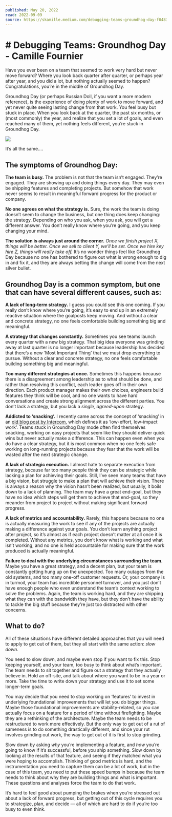 ```yaml
---
published: May 20, 2022
read: 2022-09-09
source: https://skamille.medium.com/debugging-teams-groundhog-day-f0483fea82d9
---
```

# # Debugging Teams: Groundhog Day - Camille Fournier
Have you ever been on a team that seemed to work very hard but never move forward? Where you look back quarter after quarter, or perhaps year after year, and you did a lot, but nothing actually seemed to happen? Congratulations, you’re in the middle of Groundhog Day.

Groundhog Day (or perhaps Russian Doll, if you want a more modern reference), is the experience of doing plenty of work to move forward, and yet never quite seeing lasting change from that work. You feel busy but stuck in place. When you look back at the quarter, the past six months, or (most commonly) the year, and realize that you set a lot of goals, and even reached many of them, yet nothing feels different, you’re stuck in Groundhog Day.

![](https://miro.medium.com/max/532/1*LDD4FhC5QEaUMM5J9OotvQ.jpeg)

It’s all the same….

## **The symptoms of Groundhog Day:**

**The team is busy.** The problem is not that the team isn’t engaged. They’re engaged. They are showing up and doing things every day. They may even be shipping features and completing projects. But somehow that work never seems to result in meaningful forward progress for the product or company.

**No one agrees on what the strategy is.** Sure, the work the team is doing doesn’t seem to change the business, but one thing does keep changing: the strategy. Depending on who you ask, when you ask, you will get a different answer. You don’t really know where you’re going, and you keep changing your mind.

**The solution is always just around the corner.** _Once we finish project X, things will be better. Once we sell to client Y, we’ll be set. Once we hire key hire Z, things will really take off._ It’s no wonder things feel like Groundhog Day because no one has bothered to figure out what is wrong enough to dig in and fix it, and they are always betting the change will come from the next silver bullet.

## **Groundhog Day is a common symptom, but one that can have several different causes, such as:**

**A lack of long-term strategy.** I guess you could see this one coming. If you really don’t know where you’re going, it’s easy to end up in an extremely reactive situation where the goalposts keep moving. And without a clear and concrete strategy, no one feels comfortable building something big and meaningful.

**A strategy that changes constantly.** Sometimes you see teams launch every quarter with a new big strategy. That big idea everyone was grinding away at last quarter is no longer important because leadership has decided that there’s a new ‘Most Important Thing’ that we must drop everything to pursue. Without a clear and concrete strategy, no one feels comfortable building something big and meaningful.

**Too many different strategies at once.** Sometimes this happens because there is a disagreement among leadership as to what should be done, and rather than resolving this conflict, each leader goes off in their own direction. Each product manager makes their own choices, engineers build features they think will be cool, and no one wants to have hard conversations and create strong alignment across the different parties. You don’t lack a strategy, but you lack a _single, agreed-upon_ strategy.

**Addicted to ‘snacking’.** I recently came across the concept of ‘snacking’ in an [old blog post by Intercom](https://www.intercom.com/blog/first-rule-prioritization-no-snacking/), which defines it as ‘low-effort, low-impact work’. Teams stuck in Groundhog Day mode often find themselves snacking, working on easy projects that seem like they should deliver quick wins but never actually make a difference. This can happen even when you do have a clear strategy, but it is most common when no one feels safe working on long-running projects because they fear that the work will be wasted after the next strategic change.

**A lack of strategic execution.** I almost hate to separate execution from strategy, because far too many people think they can be strategic while lacking a plan for achieving their goals. Still, I’ve seen many teams that have a big vision, but struggle to make a plan that will achieve their vision. There is always a reason why the vision hasn’t been realized, but usually, it boils down to a lack of planning. The team may have a great end-goal, but they have no idea which steps will get them to achieve that end-goal, so they meander from project to project without making significant forward progress.

**A lack of metrics and accountability.** Rarely, this happens because no one is actually measuring the work to see if any of the projects are actually making a difference against your goals. You don’t learn anything project after project, so it’s almost as if each project doesn’t matter at all once it is completed. Without any metrics, you don’t know what is working and what isn’t working, and no one is held accountable for making sure that the work produced is actually meaningful.

**Failure to deal with the underlying circumstances surrounding the team.** Maybe you have a great strategy, and a decent plan, but your team is constantly getting hung up on the unexpected. Too many outages from the old systems, and too many one-off customer requests. Or, your company is in turmoil, your team has incredible personnel turnover, and you just don’t have enough people who even understand the team’s context working to solve the problems. Again, the team is working hard, and they are shipping what they can with the bandwidth they have, but they don’t have the ability to tackle the big stuff because they’re just too distracted with other concerns.

## **What to do?**

All of these situations have different detailed approaches that you will need to apply to get out of them, but they all start with the same action: _slow down._

You need to slow down, and maybe even stop if you want to fix this. Stop keeping yourself, and your team, too busy to think about what’s important. The team needs to sit together and figure out a strategy that they actually believe in. Hold an off-site, and talk about where you want to be in a year or more. Take the time to write down your strategy and use it to set some longer-term goals.

You may decide that you need to stop working on ‘features’ to invest in underlying foundational improvements that will let you do bigger things. Maybe those foundational improvements are stability-related, so you can actually focus on a feature for a period of time without firefighting. Maybe they are a rethinking of the architecture. Maybe the team needs to be restructured to work more effectively. But the only way to get out of a rut of sameness is to do something drastically different, and since your rut involves grinding out work, the way to get out of it is first to stop grinding.

Slow down by asking _why_ you’re implementing a feature, and _how_ you’re going to know if it’s successful, before you ship something. Slow down by looking at the results of that feature, and seeing if they matched what you were hoping to accomplish. Thinking of good metrics is hard, and the instrumentation you need to capture them can be a lot of work, but in the case of this team, you need to put these speed bumps in because the team needs to think about why they are building things and what is important. These questions and analyses force the team to do that work.

It’s hard to feel good about pumping the brakes when you’re stressed out about a lack of forward progress, but getting out of this cycle requires you to strategize, plan, and decide — all of which are hard to do if you’re too busy to even think.